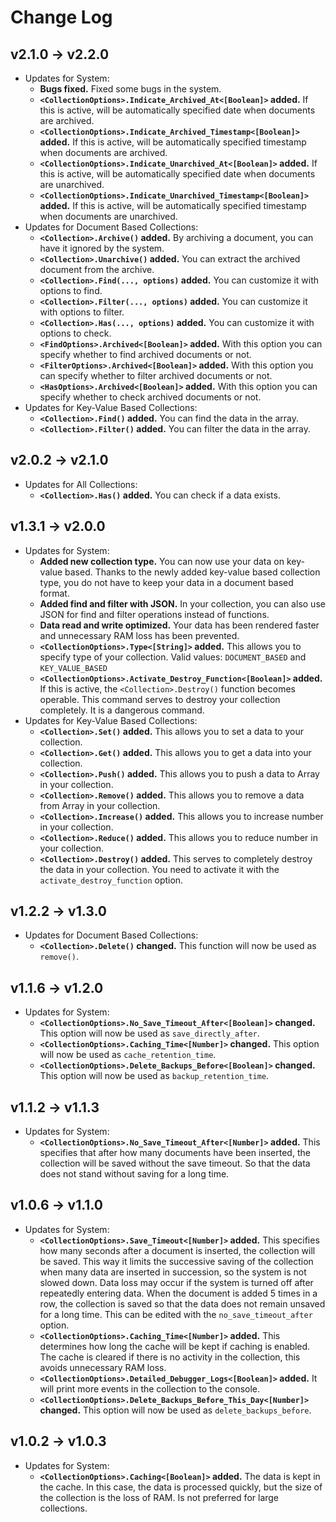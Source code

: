 # Change Log
## v2.1.0 → v2.2.0
  * Updates for System:
    * **Bugs fixed.** Fixed some bugs in the system.
    * **`<CollectionOptions>.Indicate_Archived_At<[Boolean]>` added.** If this is active, will be automatically specified date when documents are archived.
    * **`<CollectionOptions>.Indicate_Archived_Timestamp<[Boolean]>` added.** If this is active, will be automatically specified timestamp when documents are archived.
    * **`<CollectionOptions>.Indicate_Unarchived_At<[Boolean]>` added.** If this is active, will be automatically specified date when documents are unarchived.
    * **`<CollectionOptions>.Indicate_Unarchived_Timestamp<[Boolean]>` added.** If this is active, will be automatically specified timestamp when documents are unarchived.
  * Updates for Document Based Collections:
    * **`<Collection>.Archive()` added.** By archiving a document, you can have it ignored by the system.
    * **`<Collection>.Unarchive()` added.** You can extract the archived document from the archive.
    * **`<Collection>.Find(..., options)` added.** You can customize it with options to find.
    * **`<Collection>.Filter(..., options)` added.** You can customize it with options to filter.
    * **`<Collection>.Has(..., options)` added.** You can customize it with options to check.
    * **`<FindOptions>.Archived<[Boolean]>` added.** With this option you can specify whether to find archived documents or not.
    * **`<FilterOptions>.Archived<[Boolean]>` added.** With this option you can specify whether to filter archived documents or not.
    * **`<HasOptions>.Archived<[Boolean]>` added.** With this option you can specify whether to check archived documents or not.
  * Updates for Key-Value Based Collections:
    * **`<Collection>.Find()` added.** You can find the data in the array.
    * **`<Collection>.Filter()` added.** You can filter the data in the array.
## v2.0.2 → v2.1.0
  * Updates for All Collections:
    * **`<Collection>.Has()` added.** You can check if a data exists.
## v1.3.1 → v2.0.0
  * Updates for System:
    * **Added new collection type.** You can now use your data on key-value based. Thanks to the newly added key-value based collection type, you do not have to keep your data in a document based format.
    * **Added find and filter with JSON.** In your collection, you can also use JSON for find and filter operations instead of functions.
    * **Data read and write optimized.** Your data has been rendered faster and unnecessary RAM loss has been prevented.
    * **`<CollectionOptions>.Type<[String]>` added.** This allows you to specify type of your collection. Valid values: `DOCUMENT_BASED` and `KEY_VALUE_BASED`
    * **`<CollectionOptions>.Activate_Destroy_Function<[Boolean]>` added.** If this is active, the `<Collection>.Destroy()` function becomes operable. This command serves to destroy your collection completely. It is a dangerous command.
  * Updates for Key-Value Based Collections:
    * **`<Collection>.Set()` added.** This allows you to set a data to your collection.
    * **`<Collection>.Get()` added.** This allows you to get a data into your collection.
    * **`<Collection>.Push()` added.** This allows you to push a data to Array in your collection.
    * **`<Collection>.Remove()` added.** This allows you to remove a data from Array in your collection.
    * **`<Collection>.Increase()` added.** This allows you to increase number in your collection.
    * **`<Collection>.Reduce()` added.** This allows you to reduce number in your collection.
    * **`<Collection>.Destroy()` added.** This serves to completely destroy the data in your collection. You need to activate it with the `activate_destroy_function` option.
## v1.2.2 → v1.3.0
  * Updates for Document Based Collections:
    * **`<Collection>.Delete()` changed.** This function will now be used as `remove()`.
## v1.1.6 → v1.2.0
  * Updates for System:
    * **`<CollectionOptions>.No_Save_Timeout_After<[Boolean]>` changed.** This option will now be used as `save_directly_after`.
    * **`<CollectionOptions>.Caching_Time<[Number]>` changed.** This option will now be used as `cache_retention_time`.
    * **`<CollectionOptions>.Delete_Backups_Before<[Boolean]>` changed.** This option will now be used as `backup_retention_time`.
## v1.1.2 → v1.1.3
  * Updates for System:
    * **`<CollectionOptions>.No_Save_Timeout_After<[Number]>` added.** This specifies that after how many documents have been inserted, the collection will be saved without the save timeout. So that the data does not stand without saving for a long time.
## v1.0.6 → v1.1.0
  * Updates for System:
    * **`<CollectionOptions>.Save_Timeout<[Number]>` added.** This specifies how many seconds after a document is inserted, the collection will be saved. This way it limits the successive saving of the collection when many data are inserted in succession, so the system is not slowed down. Data loss may occur if the system is turned off after repeatedly entering data. When the document is added 5 times in a row, the collection is saved so that the data does not remain unsaved for a long time. This can be edited with the `no_save_timeout_after` option.
    * **`<CollectionOptions>.Caching_Time<[Number]>` added.** This determines how long the cache will be kept if caching is enabled. The cache is cleared if there is no activity in the collection, this avoids unnecessary RAM loss.
    * **`<CollectionOptions>.Detailed_Debugger_Logs<[Boolean]>` added.** It will print more events in the collection to the console.
    * **`<CollectionOptions>.Delete_Backups_Before_This_Day<[Number]>` changed.** This option will now be used as `delete_backups_before`.
## v1.0.2 → v1.0.3
  * Updates for System:
    * **`<CollectionOptions>.Caching<[Boolean]>` added.** The data is kept in the cache. In this case, the data is processed quickly, but the size of the collection is the loss of RAM. Is not preferred for large collections.
